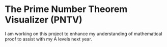 # The Prime Number Theorem Visualizer (PNTV)

I am working on this project to enhance my understanding of mathematical proof to assist with my A levels next year.